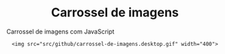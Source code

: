 <h1 align="center">
    Carrossel de imagens
</h1>
Carrossel de imagens com JavaScript
<div align="center">

    <img src="src/github/carrossel-de-imagens.desktop.gif" width="400">
    
</div>
